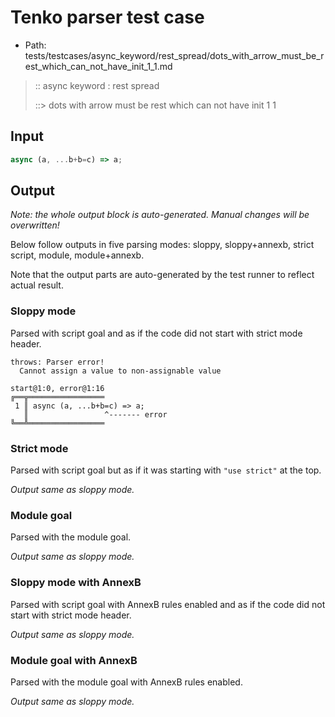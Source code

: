 # Tenko parser test case

- Path: tests/testcases/async_keyword/rest_spread/dots_with_arrow_must_be_rest_which_can_not_have_init_1_1.md

> :: async keyword : rest spread
>
> ::> dots with arrow must be rest which can not have init 1 1

## Input

`````js
async (a, ...b+b=c) => a;
`````

## Output

_Note: the whole output block is auto-generated. Manual changes will be overwritten!_

Below follow outputs in five parsing modes: sloppy, sloppy+annexb, strict script, module, module+annexb.

Note that the output parts are auto-generated by the test runner to reflect actual result.

### Sloppy mode

Parsed with script goal and as if the code did not start with strict mode header.

`````
throws: Parser error!
  Cannot assign a value to non-assignable value

start@1:0, error@1:16
╔══╦═════════════════
 1 ║ async (a, ...b+b=c) => a;
   ║                 ^------- error
╚══╩═════════════════

`````

### Strict mode

Parsed with script goal but as if it was starting with `"use strict"` at the top.

_Output same as sloppy mode._

### Module goal

Parsed with the module goal.

_Output same as sloppy mode._

### Sloppy mode with AnnexB

Parsed with script goal with AnnexB rules enabled and as if the code did not start with strict mode header.

_Output same as sloppy mode._

### Module goal with AnnexB

Parsed with the module goal with AnnexB rules enabled.

_Output same as sloppy mode._
